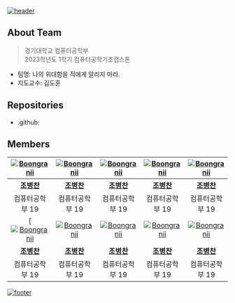 [![header](https://capsule-render.vercel.app/api?type=waving&color=timeGradient&animation=fadeIn&height=230&section=header&text=나의%20위대함을%20적에게%20알리지%20마라.&desc=2023년%201학기%20컴퓨터공학기초캡스톤디자인&fontSize=40&fontAlign=50&fontAlignY=33&descSize=20&descAlign=50&descAlignY=55)](https://github.com/2023-KDH-Capstone-Design)

## About Team
> 경기대학교 컴퓨터공학부  
> 2023학년도 1학기 컴퓨터공학기초캡스톤
- 팀명: 나의 위대함을 적에게 알리지 마라.  
- 지도교수: 김도훈

## Repositories
- .github:

## Members
|[![Boongranii](https://avatars.githubusercontent.com/u/102457140)](http://github.com/bbjbc)|[![Boongranii](https://avatars.githubusercontent.com/u/102457140)](http://github.com/bbjbc)|[![Boongranii](https://avatars.githubusercontent.com/u/102457140)](http://github.com/bbjbc)|[![Boongranii](https://avatars.githubusercontent.com/u/102457140)](http://github.com/bbjbc)|[![Boongranii](https://avatars.githubusercontent.com/u/102457140)](http://github.com/bbjbc)|
|:---:|:---:|:---:|:---:|:---:|
|**[조병찬](http://github.com/bbjbc)**|**[조병찬](http://github.com/bbjbc)**|**[조병찬](http://github.com/bbjbc)**|**[조병찬](http://github.com/bbjbc)**|**[조병찬](http://github.com/bbjbc)**|
|컴퓨터공학부 19|컴퓨터공학부 19|컴퓨터공학부 19|컴퓨터공학부 19|컴퓨터공학부 19|
|[[![Boongranii](https://avatars.githubusercontent.com/u/102457140)](http://github.com/bbjbc)|[![Boongranii](https://avatars.githubusercontent.com/u/102457140)](http://github.com/bbjbc)|[![Boongranii](https://avatars.githubusercontent.com/u/102457140)](http://github.com/bbjbc)|[![Boongranii](https://avatars.githubusercontent.com/u/102457140)](http://github.com/bbjbc)|[![Boongranii](https://avatars.githubusercontent.com/u/102457140)](http://github.com/bbjbc)|
|**[조병찬](http://github.com/bbjbc)**|**[조병찬](http://github.com/bbjbc)**|**[조병찬](http://github.com/bbjbc)**|**[조병찬](http://github.com/bbjbc)**|**[조병찬](http://github.com/bbjbc)**|
|컴퓨터공학부 19|컴퓨터공학부 19|컴퓨터공학부 19|컴퓨터공학부 19|컴퓨터공학부 19|

[![footer](https://capsule-render.vercel.app/api?type=waving&color=timeGradient&animation=fadeIn&section=footer)](https://github.com/2023-KDH-Capstone-Design) 
